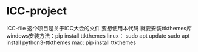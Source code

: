 # ICC-project
ICC-file
这个项目是关于ICC大会的文件
要想使用本代码
就要安装ttkthemes库
windows安装方法：pip install ttkthemes
linux：
  sudo apt update
  sudo apt install python3-ttkthemes
mac:
  pip install ttkthemes

